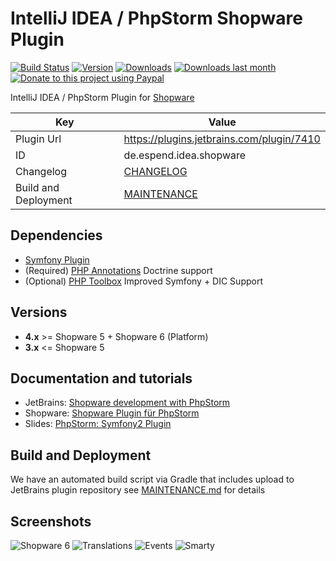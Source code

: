 IntelliJ IDEA / PhpStorm Shopware Plugin
==========================
[![Build Status](https://travis-ci.org/Haehnchen/idea-php-shopware-plugin.svg?branch=master)](https://travis-ci.org/Haehnchen/idea-php-shopware-plugin)
[![Version](http://phpstorm.espend.de/badge/7410/version)](https://plugins.jetbrains.com/plugin/7410)
[![Downloads](http://phpstorm.espend.de/badge/7410/downloads)](https://plugins.jetbrains.com/plugin/7410)
[![Downloads last month](http://phpstorm.espend.de/badge/7410/last-month)](https://plugins.jetbrains.com/plugin/7410)
[![Donate to this project using Paypal](https://img.shields.io/badge/paypal-donate-yellow.svg)](https://www.paypal.me/DanielEspendiller)

IntelliJ IDEA / PhpStorm Plugin for [Shopware](http://www.shopware.de/ "Shopware")

Key                  | Value
-------------------  | -------------------
Plugin Url           | https://plugins.jetbrains.com/plugin/7410
ID                   | de.espend.idea.shopware
Changelog            | [CHANGELOG](CHANGELOG.md)
Build and Deployment | [MAINTENANCE](MAINTENANCE.md)

Dependencies
---------------------
* [Symfony Plugin](https://plugins.jetbrains.com/plugin/7219)
* (Required) [PHP Annotations](https://plugins.jetbrains.com/plugin/7320) Doctrine support
* (Optional) [PHP Toolbox](https://plugins.jetbrains.com/plugin/8133) Improved Symfony + DIC Support

Versions
---------------------

* **4.x** >= Shopware 5 + Shopware 6 (Platform) 
* **3.x** <= Shopware 5

Documentation and tutorials
---------------------

* JetBrains: [Shopware development with PhpStorm](https://confluence.jetbrains.com/display/PhpStorm/Shopware+development+with+PhpStorm)
* Shopware: [Shopware Plugin für PhpStorm](https://de.shopware.com/shopware-plugin-fuer-phpstorm/)
* Slides: [PhpStorm: Symfony2 Plugin](https://www.slideshare.net/Haehnchen/phpstorm-symfony2-plugin)


Build and Deployment
---------------------

We have an automated build script via Gradle that includes upload to JetBrains plugin repository see [MAINTENANCE.md](MAINTENANCE.md) for details 

Screenshots
---------------------

![Shopware 6](https://plugins.jetbrains.com/files/7410/screenshot_20293.png)
![Translations](https://plugins.jetbrains.com/files/7410/screenshot_16607.png)
![Events](http://plugins.jetbrains.com/files/7410/screenshot_14428.png)
![Smarty](http://plugins.jetbrains.com/files/7410/screenshot_14426.png)

